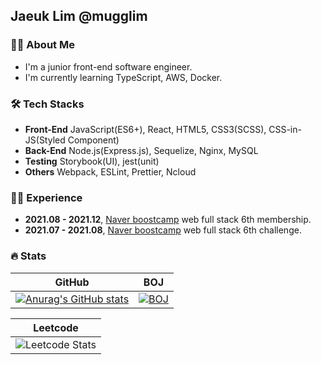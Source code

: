 ## Jaeuk Lim @mugglim

<h3 align="left">🙋‍♂️ About Me </h3> 

- I'm a junior front-end software engineer.
- I'm currently learning TypeScript, AWS, Docker.

<h3 align="left">🛠 Tech Stacks</h3> 

- **Front-End** JavaScript(ES6+), React, HTML5, CSS3(SCSS), CSS-in-JS(Styled Component) 
- **Back-End** Node.js(Express.js), Sequelize, Nginx, MySQL 
- **Testing** Storybook(UI), jest(unit)
- **Others** Webpack, ESLint, Prettier, Ncloud 


<h3 align="left">🏃‍♂️ Experience </h3> 

- **2021.08 - 2021.12**, [Naver boostcamp](https://boostcamp.connect.or.kr/) web full stack 6th membership.
- **2021.07 - 2021.08**, [Naver boostcamp](https://boostcamp.connect.or.kr/) web full stack 6th challenge.

<h3 align="left">🔥 Stats </h3>

| GitHub | BOJ  |
| :----: | :--: |
| [![Anurag's GitHub stats](https://github-readme-stats.vercel.app/api?username=mugglim&count_private=true&theme=dracula)](https://github.com/anuraghazra/github-readme-stats) | [![BOJ](http://mazassumnida.wtf/api/generate_badge?boj=mugglim)](https://www.acmicpc.net/user/mugglim) | 

 | Leetcode |
 | :------: |
 | ![Leetcode Stats](https://leetcard.jacoblin.cool/iffy1997?theme=light) |



